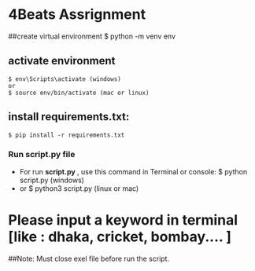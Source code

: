 # 4Beats Assrignment

##create virtual environment
	$ python -m venv env

## activate environment
	$ env\Scripts\activate (windows)
	or
	$ source env/bin/activate (mac or linux)

## install requirements.txt:
	$ pip install -r requirements.txt

### Run script.py file
-   For run **script.py** , use this command in Terminal or console:
        $ python script.py (windows)
-   or
        $ python3 script.py (linux or mac)

# Please input a keyword in terminal [like : dhaka, cricket, bombay.... ]

##Note: Must close exel file before run the script.

